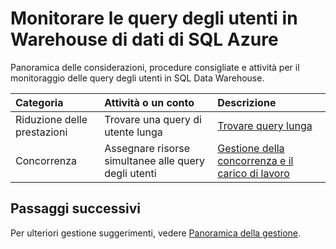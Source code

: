 <properties
   pageTitle="Monitorare le query degli utenti in Warehouse di dati di SQL Azure | Microsoft Azure"
   description="Panoramica delle considerazioni, procedure consigliate e attività per il monitoraggio delle query degli utenti in Warehouse di dati di SQL Azure"
   services="sql-data-warehouse"
   documentationCenter="NA"
   authors="jrowlandjones"
   manager="barbkess"
   editor=""/>

<tags
   ms.service="sql-data-warehouse"
   ms.devlang="NA"
   ms.topic="article"
   ms.tgt_pltfrm="NA"
   ms.workload="data-services"
   ms.date="08/17/2016"
   ms.author="jrj;barbkess;sonyama"/>

# <a name="monitor-user-queries-in-azure-sql-data-warehouse"></a>Monitorare le query degli utenti in Warehouse di dati di SQL Azure

Panoramica delle considerazioni, procedure consigliate e attività per il monitoraggio delle query degli utenti in SQL Data Warehouse.



| Categoria                | Attività o un conto                           | Descrizione  |
| :-----------------------| :---------------------------------------------- | :----------- |
| Riduzione delle prestazioni        | Trovare una query di utente lunga                  | [Trovare query lunga][] |
| Concorrenza             | Assegnare risorse simultanee alle query degli utenti     | [Gestione della concorrenza e il carico di lavoro][] |






## <a name="next-steps"></a>Passaggi successivi

Per ulteriori gestione suggerimenti, vedere [Panoramica della gestione][].

<!--Image references-->

<!--Article references-->
[Trovare query lunga]: sql-data-warehouse-manage-monitor.md
[Gestione della concorrenza e il carico di lavoro]: sql-data-warehouse-develop-concurrency.md
[Panoramica della gestione]: sql-data-warehouse-overview-manage.md

<!--MSDN references-->


<!--Other Web references-->
